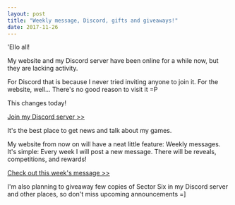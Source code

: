 ```yaml
---
layout: post
title: "Weekly message, Discord, gifts and giveaways!"
date: 2017-11-26
---
```


'Ello all!

My website and my Discord server have been online for a while now, but they are lacking activity.

For Discord that is because I never tried inviting anyone to join it.
For the website, well... There's no good reason to visit it =P

This changes today!

[Join my Discord server >>](https://discord.gg/rAr3Xr4)

It's the best place to get news and talk about my games.

My website from now on will have a neat little feature: Weekly messages.
It's simple: Every week I will post a new message. There will be reveals, competitions, and rewards!

[Check out this week's message >>](https://zuurix.com/community/)

I'm also planning to giveaway few copies of Sector Six in my Discord server and other places, so don't miss upcoming announcements =]
